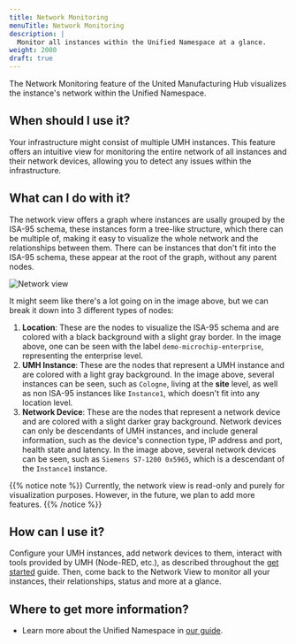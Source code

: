 ```yaml
---
title: Network Monitoring
menuTitle: Network Monitoring
description: |
  Monitor all instances within the Unified Namespace at a glance.
weight: 2000
draft: true
---
```


The Network Monitoring feature of the United Manufacturing Hub visualizes the instance's
network within the Unified Namespace.

## When should I use it?

Your infrastructure might consist of multiple UMH instances. This feature offers
an intuitive view for monitoring the entire network of all instances and their
network devices, allowing you to detect any issues within the infrastructure.

## What can I do with it?

The network view offers a graph where instances are usally grouped by the ISA-95 schema,
these instances form a tree-like structure, which there can be multiple of, making it
easy to visualize the whole network and the relationships between them. There can be
instances that don't fit into the ISA-95 schema, these appear at the root of the graph,
without any parent nodes.

![Network view](/images/features/network-view/networkViewDemo.png?width=80%)

It might seem like there's a lot going on in the image above, but we can break it down into 3
different types of nodes:

1. **Location**: These are the nodes to visualize the ISA-95 schema and are colored with a
   black background with a slight gray border. In the image above, one can be seen with the
   label `demo-microchip-enterprise`, representing the enterprise level.
2. **UMH Instance**: These are the nodes that represent a UMH instance and are colored with
   a light gray background. In the image above, several instances can be seen, such as `Cologne`,
   living at the **site** level, as well as non ISA-95 instances like `Instance1`, which doesn't
   fit into any location level.
3. **Network Device**: These are the nodes that represent a network device and are colored with
   a slight darker gray background. Network devices can only be descendants of UMH instances, and
   include general information, such as the device's connection type, IP address and port, health
   state and latency. In the image above, several network devices can be seen, such as
   `Siemens S7-1200 0x5965`, which is a descendant of the `Instance1` instance.

{{% notice note %}}
Currently, the network view is read-only and purely for visualization purposes. However, in the
future, we plan to add more features.
{{% /notice %}}

## How can I use it?

Configure your UMH instances, add network devices to them, interact with tools provided by UMH
(Node-RED, etc.), as described throughout the [get started](/docs/getstarted) guide. Then, come back
to the Network View to monitor all your instances, their relationships, status and more at a glance.

## Where to get more information?

- Learn more about the Unified Namespace in [our guide](/docs/features/datainfrastructure/unified-namespace/).
